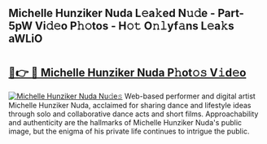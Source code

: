 ## Michelle Hunziker Nuda L𝚎a𝚔ed N𝚞𝚍e - Part-5pW Vi𝚍𝚎o P𝚑𝚘tos - H𝚘𝚝 O𝚗𝚕yf𝚊ns L𝚎a𝚔s aWLiO

# <h2><a href="http://kf9cwni.oniu.top/?m=Michelle+Hunziker+Nuda">🔗👉 🔴 Michelle Hunziker Nuda P𝚑ot𝚘𝚜 V𝚒d𝚎o</a></h2>

[![Michelle Hunziker Nuda Nu𝚍e𝚜](https://i.imgur.com/0qMVB7G.gif)](http://kf9cwni.oniu.top/?m=Michelle+Hunziker+Nuda)
Web-based performer and digital artist Michelle Hunziker Nuda, acclaimed for sharing dance and lifestyle ideas through solo and collaborative dance acts and short films. Approachability and authenticity are the hallmarks of Michelle Hunziker Nuda's public image, but the enigma of his private life continues to intrigue the public.  
